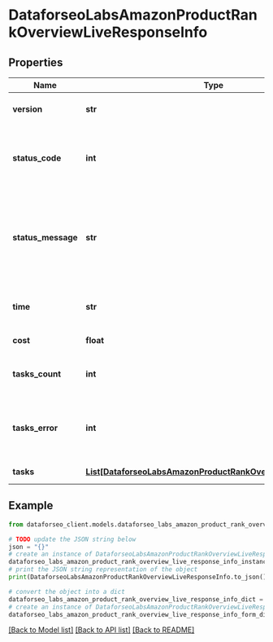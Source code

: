 # DataforseoLabsAmazonProductRankOverviewLiveResponseInfo


## Properties

Name | Type | Description | Notes
------------ | ------------- | ------------- | -------------
**version** | **str** | the current version of the API | [optional] 
**status_code** | **int** | general status code you can find the full list of the response codes here | [optional] 
**status_message** | **str** | general informational message you can find the full list of general informational messages here | [optional] 
**time** | **str** | total execution time, seconds | [optional] 
**cost** | **float** | total tasks cost, USD | [optional] 
**tasks_count** | **int** | the number of tasks in the tasks array | [optional] 
**tasks_error** | **int** | the number of tasks in the tasks array returned with an error | [optional] 
**tasks** | [**List[DataforseoLabsAmazonProductRankOverviewLiveTaskInfo]**](DataforseoLabsAmazonProductRankOverviewLiveTaskInfo.md) | array of tasks | [optional] 

## Example

```python
from dataforseo_client.models.dataforseo_labs_amazon_product_rank_overview_live_response_info import DataforseoLabsAmazonProductRankOverviewLiveResponseInfo

# TODO update the JSON string below
json = "{}"
# create an instance of DataforseoLabsAmazonProductRankOverviewLiveResponseInfo from a JSON string
dataforseo_labs_amazon_product_rank_overview_live_response_info_instance = DataforseoLabsAmazonProductRankOverviewLiveResponseInfo.from_json(json)
# print the JSON string representation of the object
print(DataforseoLabsAmazonProductRankOverviewLiveResponseInfo.to_json())

# convert the object into a dict
dataforseo_labs_amazon_product_rank_overview_live_response_info_dict = dataforseo_labs_amazon_product_rank_overview_live_response_info_instance.to_dict()
# create an instance of DataforseoLabsAmazonProductRankOverviewLiveResponseInfo from a dict
dataforseo_labs_amazon_product_rank_overview_live_response_info_form_dict = dataforseo_labs_amazon_product_rank_overview_live_response_info.from_dict(dataforseo_labs_amazon_product_rank_overview_live_response_info_dict)
```
[[Back to Model list]](../README.md#documentation-for-models) [[Back to API list]](../README.md#documentation-for-api-endpoints) [[Back to README]](../README.md)


